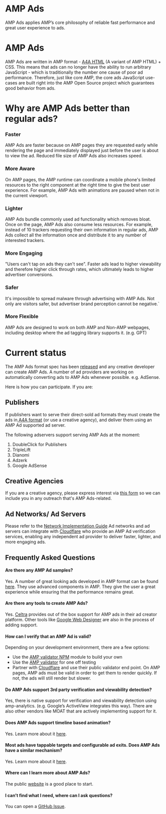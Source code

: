 # AMP Ads

AMP Ads applies AMP’s core philosophy of reliable fast performance and  great user experience to ads. 

# AMP Ads 

AMP Ads are written in AMP format - [A4A HTML](https://github.com/google/amphtml/blob/master/extensions/amp-a4a/amp-a4a-format.md) (A variant of AMP HTML) + CSS. This means that ads can no longer have the ability to run arbitrary JavaScript - which is traditionally the number one cause of poor ad performance. Therefore, just like core AMP, the core ads JavaScript use-cases are built right into the AMP Open Source project which guarantees good behavior from ads. 

# Why are AMP Ads better than regular ads?

### Faster
AMP Ads are faster because on AMP pages they are requested early while rendering the page and immediately displayed just before the user is about to view the ad. Reduced file size of AMP Ads also increases speed.

### More Aware
On AMP pages, the AMP runtime can coordinate a mobile phone's limited resources to the right component at the right time to give the best user experience. For example, AMP Ads with animations are paused when not in the current viewport.

### Lighter
AMP Ads bundle commonly used ad functionality which removes bloat.  Once on the page, AMP Ads also consume less resources. For example, instead of 10 trackers requesting their own information in regular ads, AMP Ads collect all the information once and distribute it to any number of interested trackers. 

### More Engaging
"Users can't tap on ads they can't see". Faster ads lead to higher viewability and therefore higher click through rates, which ultimately leads to higher advertiser conversions.

### Safer
It's impossible to spread malware through advertising with AMP Ads. Not only are visitors safer, but advertiser brand perception cannot be negative.`

### More Flexible
AMP Ads are designed to work on both AMP and Non-AMP webpages,  including desktop where the ad tagging library supports it. (e.g. GPT)

# Current status

The AMP Ads format spec has been [released](https://github.com/google/amphtml/blob/master/extensions/amp-a4a/amp-a4a-format.md) and any creative developer can create AMP Ads. A number of ad providers are working on automatically converting ads to AMP Ads whenever possible. e.g. AdSense.

Here is how you can participate. If you are:

## Publishers

If publishers want to serve their direct-sold ad formats they must create the ads in[ A4A format](https://github.com/google/amphtml/blob/master/extensions/amp-a4a/amp-a4a-format.md) (or use a creative agency), and deliver them using an AMP Ad supported ad server.

The following adservers support serving AMP Ads at the moment:
1. DoubleClick for Publishers
2. TripleLift 
3. Dianomi
4. Adzerk
5. Google AdSense


## Creative Agencies

If you are a creative agency, please express interest via [this form](https://goo.gl/forms/P2zpQT3aIEU1UsWj2) so we can include you in any outreach that's AMP Ads-related.

## Ad Networks/ Ad Servers

Please refer to the [Network Implementation Guide](./Network-Impl-Guide.md)
Ad networks and ad servers can integrate with [Cloudflare](https://blog.cloudflare.com/firebolt/) who provide an AMP Ad verification services, enabling any independent ad provider to deliver faster, lighter, and more engaging ads.

## Frequently Asked Questions

#### Are there any AMP Ad samples?
Yes. A number of great looking ads developed in AMP format can be found [here](https://ampbyexample.com/amp-ads/#amp-ads/experimental_ads). They use advanced components in AMP. They give the user a great experience while ensuring that the performance remains great. 

#### Are there any tools to create AMP Ads?
Yes. [Celtra](http://www.prnewswire.com/news-releases/celtra-partners-with-the-amp-project-showcases-amp-ad-creation-at-google-io-event-300459514.html) provides out of the box support for AMP ads in their ad creator platform. Other tools like [Google Web Designer](https://www.google.com/webdesigner/) are also in the process of adding support. 

#### How can I verify that an AMP Ad is valid?
Depending on your development environment, there are a few options: 
- Use the [AMP validator NPM](https://www.npmjs.com/package/amphtml-validator) module to build your own
- Use the [AMP validator](https://validator.ampproject.org/) for one off testing
- Partner with [Cloudflare](https://blog.cloudflare.com/firebolt/) and use their public validator end point. 
On AMP pages, AMP ads must be valid in order to get them to render quickly. If not, the ads will still render but slower.


#### Do AMP Ads support 3rd party verification and viewability detection? 
Yes, there is native support for verification and viewability detection using amp-analytics. (e.g. Google’s ActiveView integrates this way). There are also other vendors like MOAT that are actively implementing support for it. 

#### Does AMP Ads support timeline based animation? 
Yes. Learn more about it [here](https://github.com/ampproject/amphtml/blob/master/extensions/amp-animation/amp-animation.md). 

#### Most ads have tappable targets and configurable ad exits. Does AMP Ads have a similar mechanism? 
Yes. Learn more about it [here](https://github.com/ampproject/amphtml/blob/master/extensions/amp-ad-exit/amp-ad-exit.md). 

#### Where can I learn more about AMP Ads?
The public [website](https://ampproject.org/ads) is a good place to start. 

#### I can’t find what I need, where can I ask questions?
You can open a [GitHub Issue](https://github.com/ampproject/amphtml/issues/new). 


